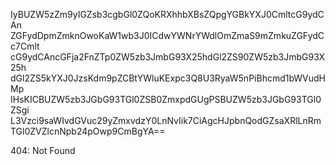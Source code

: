 IyBUZW5zZm9yIGZsb3cgbGl0ZQoKRXhhbXBsZQpgYGBkYXJ0CmltcG9ydCAn
ZGFydDpmZmknOwoKaW1wb3J0ICdwYWNrYWdlOmZmaS9mZmkuZGFydCc7Cmlt
cG9ydCAncGFja2FnZTp0ZW5zb3JmbG93X25hdGl2ZS90ZW5zb3JmbG93X25h
dGl2ZS5kYXJ0JzsKdm9pZCBtYWluKExpc3Q8U3RyaW5nPiBhcmd1bWVudHMp
IHsKICBUZW5zb3JGbG93TGl0ZSB0ZmxpdGUgPSBUZW5zb3JGbG93TGl0ZSgi
L3Vzci9saWIvdGVuc29yZmxvdzY0LnNvIik7CiAgcHJpbnQodGZsaXRlLnRm
TGl0ZVZlcnNpb24pOwp9CmBgYA==

<!-- START GLOBAL CORPORATION -->
404: Not Found
<!-- END GLOBAL CORPORATION -->